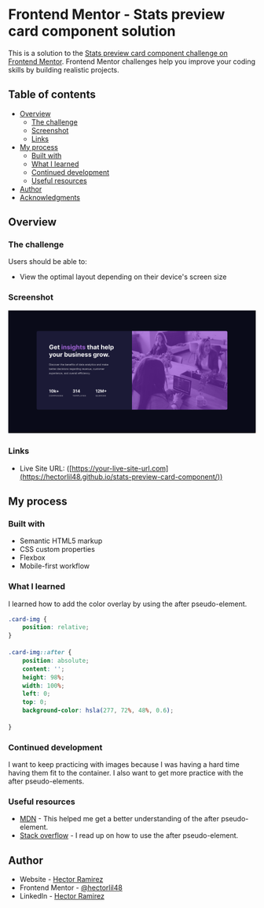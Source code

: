 # Frontend Mentor - Stats preview card component solution

This is a solution to the [Stats preview card component challenge on Frontend Mentor](https://www.frontendmentor.io/challenges/stats-preview-card-component-8JqbgoU62). Frontend Mentor challenges help you improve your coding skills by building realistic projects. 

## Table of contents

- [Overview](#overview)
  - [The challenge](#the-challenge)
  - [Screenshot](#screenshot)
  - [Links](#links)
- [My process](#my-process)
  - [Built with](#built-with)
  - [What I learned](#what-i-learned)
  - [Continued development](#continued-development)
  - [Useful resources](#useful-resources)
- [Author](#author)
- [Acknowledgments](#acknowledgments)


## Overview

### The challenge

Users should be able to:

- View the optimal layout depending on their device's screen size

### Screenshot

![](./screenshots/stat-preview-screenshot.jpg)

### Links

- Live Site URL: ([https://your-live-site-url.com](https://hectorlil48.github.io/stats-preview-card-component/))

## My process

### Built with

- Semantic HTML5 markup
- CSS custom properties
- Flexbox
- Mobile-first workflow

### What I learned

I learned how to add the color overlay by using the after pseudo-element.

```css
.card-img {
    position: relative;
}

.card-img::after {
    position: absolute;
    content: '';
    height: 98%;
    width: 100%;
    left: 0;
    top: 0;
    background-color: hsla(277, 72%, 48%, 0.6);

}
```

### Continued development

I want to keep practicing with images because I was having a hard time having them fit to the container. I also want to get more practice with the after pseudo-elements.


### Useful resources

- [MDN](https://developer.mozilla.org/en-US/) - This helped me get a better understanding of the after pseudo-element.
- [Stack overflow](https://stackoverflow.com/) - I read up on how to use the after pseudo-element.


## Author

- Website - [Hector Ramirez](https://hectoramirez.com/)
- Frontend Mentor - [@hectorlil48](https://www.frontendmentor.io/profile/hectorlil48)
- LinkedIn - [Hector Ramirez](https://www.linkedin.com/in/hector-ramirez-6a6509170?lipi=urn%3Ali%3Apage%3Ad_flagship3_profile_view_base_contact_details%3BZ%2B%2BfJbOjRIKzo64fLPbnUA%3D%3D)

